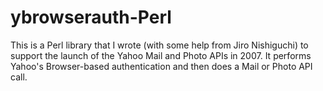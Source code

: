ybrowserauth-Perl
=================

This is a Perl library that I wrote (with some help from Jiro Nishiguchi) to support the launch of the Yahoo Mail and Photo APIs in 2007. It performs Yahoo's Browser-based authentication and then does a Mail or Photo API call. 

